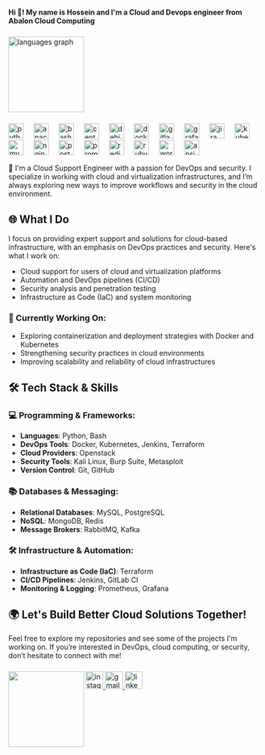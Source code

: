 <h4 align="left">Hi 👋! My name is Hossein and I'm a Cloud and Devops engineer from Abalon Cloud Computing</h4>

###

<div align="left">
  <img src="https://github-readme-stats.vercel.app/api/top-langs?username=HosseineZolfi&locale=en&hide_title=false&layout=compact&card_width=320&langs_count=5&theme=dracula&hide_border=false" height="150" alt="languages graph"  />
</div>

###

<div align="left">
  <img src="https://cdn.jsdelivr.net/gh/devicons/devicon/icons/python/python-original.svg" height="30" alt="python logo"  />
  <img width="12" />
  <img src="https://cdn.jsdelivr.net/gh/devicons/devicon/icons/apache/apache-original.svg" height="30" alt="apache logo"  />
  <img width="12" />
  <img src="https://cdn.jsdelivr.net/gh/devicons/devicon/icons/bash/bash-original.svg" height="30" alt="bash logo"  />
  <img width="12" />
  <img src="https://cdn.jsdelivr.net/gh/devicons/devicon/icons/centos/centos-original.svg" height="30" alt="centos logo"  />
  <img width="12" />
  <img src="https://cdn.jsdelivr.net/gh/devicons/devicon/icons/debian/debian-original.svg" height="30" alt="debian logo"  />
  <img width="12" />
  <img src="https://cdn.jsdelivr.net/gh/devicons/devicon/icons/docker/docker-original.svg" height="30" alt="docker logo"  />
  <img width="12" />
  <img src="https://cdn.jsdelivr.net/gh/devicons/devicon/icons/gitlab/gitlab-original.svg" height="30" alt="gitlab logo"  />
  <img width="12" />
  <img src="https://cdn.jsdelivr.net/gh/devicons/devicon/icons/grafana/grafana-original.svg" height="30" alt="grafana logo"  />
  <img width="12" />
  <img src="https://cdn.jsdelivr.net/gh/devicons/devicon/icons/jira/jira-original.svg" height="30" alt="jira logo"  />
  <img width="12" />
  <img src="https://cdn.jsdelivr.net/gh/devicons/devicon/icons/kubernetes/kubernetes-plain.svg" height="30" alt="kubernetes logo"  />
  <img width="12" />
  <img src="https://cdn.jsdelivr.net/gh/devicons/devicon/icons/mysql/mysql-original.svg" height="30" alt="mysql logo"  />
  <img width="12" />
  <img src="https://cdn.jsdelivr.net/gh/devicons/devicon/icons/nginx/nginx-original.svg" height="30" alt="nginx logo"  />
  <img width="12" />
  <img src="https://cdn.jsdelivr.net/gh/devicons/devicon/icons/postgresql/postgresql-original.svg" height="30" alt="postgresql logo"  />
  <img width="12" />
  <img src="https://cdn.jsdelivr.net/gh/devicons/devicon/icons/prometheus/prometheus-original.svg" height="30" alt="prometheus logo"  />
  <img width="12" />
  <img src="https://cdn.jsdelivr.net/gh/devicons/devicon/icons/redis/redis-original.svg" height="30" alt="redis logo"  />
  <img width="12" />
  <img src="https://cdn.jsdelivr.net/gh/devicons/devicon/icons/ruby/ruby-original.svg" height="30" alt="ruby logo"  />
  <img width="12" />
  <img src="https://cdn.jsdelivr.net/gh/devicons/devicon/icons/wordpress/wordpress-original.svg" height="30" alt="wordpress logo"  />
  <img width="12" />
  <img src="https://cdn.jsdelivr.net/gh/devicons/devicon/icons/ansible/ansible-original.svg" height="30" alt="ansible logo"  />
</div>

👋 I'm a Cloud Support Engineer with a passion for DevOps and security. I specialize in working with cloud and virtualization infrastructures, and I’m always exploring new ways to improve workflows and security in the cloud environment.

## 🌐 What I Do

I focus on providing expert support and solutions for cloud-based infrastructure, with an emphasis on DevOps practices and security. Here's what I work on:
- Cloud support for users of cloud and virtualization platforms
- Automation and DevOps pipelines (CI/CD)
- Security analysis and penetration testing
- Infrastructure as Code (IaC) and system monitoring

### 🔧 Currently Working On:
- Exploring containerization and deployment strategies with Docker and Kubernetes
- Strengthening security practices in cloud environments
- Improving scalability and reliability of cloud infrastructures

## 🛠 Tech Stack & Skills

### 💻 Programming & Frameworks:
- **Languages**: Python, Bash
- **DevOps Tools**: Docker, Kubernetes, Jenkins, Terraform
- **Cloud Providers**: Openstack
- **Security Tools**: Kali Linux, Burp Suite, Metasploit
- **Version Control**: Git, GitHub

### 📚 Databases & Messaging:
- **Relational Databases**: MySQL, PostgreSQL
- **NoSQL**: MongoDB, Redis
- **Message Brokers**: RabbitMQ, Kafka

### 🛠 Infrastructure & Automation:
- **Infrastructure as Code (IaC)**: Terraform
- **CI/CD Pipelines**: Jenkins, GitLab CI
- **Monitoring & Logging**: Prometheus, Grafana

## 🌍 Let's Build Better Cloud Solutions Together!

Feel free to explore my repositories and see some of the projects I'm working on. If you’re interested in DevOps, cloud computing, or security, don’t hesitate to connect with me!

###

<img align="left" height="150" src="https://cdn.dribbble.com/userupload/20133092/file/original-454ea138da5f3c7bb41349f697a1f7d1.gif"  />

###


<div align="left">
  <a href="https://www.instagram.com/husseinezolfi?igsh=MW9ybGlndXVyMjBodA==" target="_blank">
    <img src="https://img.shields.io/static/v1?message=Instagram&logo=instagram&label=&color=E4405F&logoColor=white&labelColor=&style=for-the-badge" height="35" alt="instagram logo"  />
  </a>
  <a href="mailto:amirhosseinezolfi12@gmail.com" target="_blank">
    <img src="https://img.shields.io/static/v1?message=Gmail&logo=gmail&label=&color=D14836&logoColor=white&labelColor=&style=for-the-badge" height="35" alt="gmail logo"  />
  </a>
  <a href="https://www.linkedin.com/in/amir-hossein-zolfi-347372330?utm_source=share&amp;utm_campaign=share_via&amp;utm_content=profile&amp;utm_medium=android_app" target="_blank">
    <img src="https://img.shields.io/static/v1?message=LinkedIn&logo=linkedin&label=&color=0077B5&logoColor=white&labelColor=&style=for-the-badge" height="35" alt="linkedin logo"  />
  </a>
</div>

###
